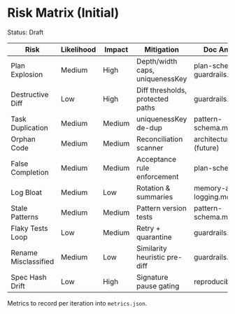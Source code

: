 # Risk Matrix (Initial)
Status: Draft

Risk | Likelihood | Impact | Mitigation | Doc Anchor | Metric
---- | ---------- | ------ | ---------- | ---------- | ------
Plan Explosion | Medium | High | Depth/width caps, uniquenessKey | plan-schema.md, guardrails.md | nodes/iter
Destructive Diff | Low | High | Diff thresholds, protected paths | guardrails.md | deletionPct
Task Duplication | Medium | Medium | uniquenessKey de-dup | pattern-schema.md | duplicateRate
Orphan Code | Medium | Medium | Reconciliation scanner | architecture (future) | orphansDetected
False Completion | Medium | Medium | Acceptance rule enforcement | plan-schema.md | criteriaFailRate
Log Bloat | Medium | Low | Rotation & summaries | memory-and-logging.md | logSizeMB
Stale Patterns | Medium | Medium | Pattern version tests | pattern-schema.md | patternFailRate
Flaky Tests Loop | Low | Medium | Retry + quarantine | guardrails.md | flakeRate
Rename Misclassified | Medium | Low | Similarity heuristic pre-diff | guardrails.md | renameFalsePos
Spec Hash Drift | Low | High | Signature pause gating | reproducibility.md | hashMismatchCount

Metrics to record per iteration into `metrics.json`.
